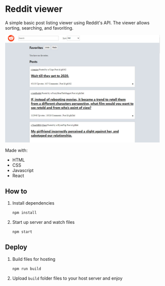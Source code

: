 # Reddit viewer

A simple basic post listing viewer using Reddit's API. The viewer allows sorting, searching, and favoriting.

![demo](https://github.com/jeff-ma/reddit_viewer/blob/master/public/preview.jpg)

Made with:
- HTML
- CSS
- Javascript
- React

## How to 

1. Install dependencies

   ```bash
   npm install
   ```

2. Start up server and watch files

   ```bash
   npm start
   ```
## Deploy

1. Build files for hosting

   ```bash
   npm run build
   ```

2. Upload `build` folder files to your host server and enjoy